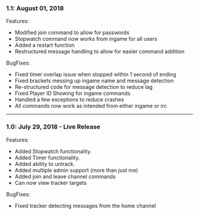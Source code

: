 ### 1.1: August 01, 2018
Features:
* Modified join command to allow for passwords
* Stopwatch command now works from ingame for all users
* Added a restart function
* Restructured message handling to allow for easier command addition

BugFixes:
* Fixed timer overlap issue when stopped within 1 second of ending
* Fixed brackets messing up ingame name and message detection
* Re-structured code for message detection to reduce lag
* Fixed Player ID Showing for ingame commands
* Handled a few exceptions to reduce crashes
* All commands now work as intended from either ingame or irc

***

### 1.0: July 29, 2018 - Live Release
Features:
* Added Stopwatch functionality.
* Added Timer functionality.
* Added ability to untrack.
* Added multiple admin support (more than just me)
* Added join and leave channel commands
* Can now view tracker targets

BugFixes:
* Fixed tracker detecting messages from the home channel
